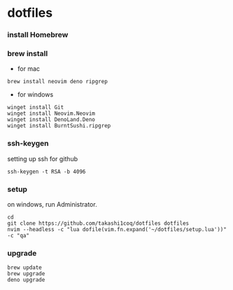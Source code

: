 # dotfiles

### install Homebrew

### brew install

- for mac
```
brew install neovim deno ripgrep
```
- for windows
```
winget install Git
winget install Neovim.Neovim
winget install DenoLand.Deno
winget install BurntSushi.ripgrep
```

### ssh-keygen

setting up ssh for github

```
ssh-keygen -t RSA -b 4096
```

### setup

on windows, run Administrator.

```
cd
git clone https://github.com/takashi1coq/dotfiles dotfiles
nvim --headless -c "lua dofile(vim.fn.expand('~/dotfiles/setup.lua'))" -c "qa"
```

### upgrade

```
brew update
brew upgrade
deno upgrade
```

